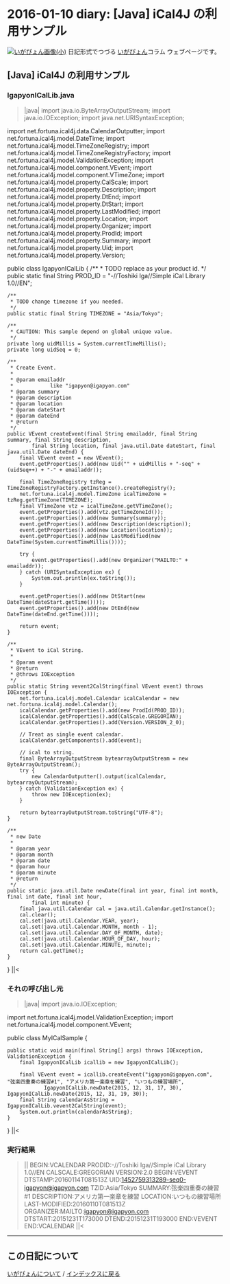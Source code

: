 2016-01-10 diary: [Java] iCal4J の利用サンプル
=====================================================================================================
[![いがぴょん画像(小)](https://igapyon.github.io/diary/images/iga200306s.jpg "いがぴょん")](https://igapyon.github.io/diary/memo/memoigapyon.html) 日記形式でつづる [いがぴょん](https://igapyon.github.io/diary/memo/memoigapyon.html)コラム ウェブページです。

## [Java] iCal4J の利用サンプル



### IgapyonICalLib.java

>|java|
import java.io.ByteArrayOutputStream;
import java.io.IOException;
import java.net.URISyntaxException;

import net.fortuna.ical4j.data.CalendarOutputter;
import net.fortuna.ical4j.model.DateTime;
import net.fortuna.ical4j.model.TimeZoneRegistry;
import net.fortuna.ical4j.model.TimeZoneRegistryFactory;
import net.fortuna.ical4j.model.ValidationException;
import net.fortuna.ical4j.model.component.VEvent;
import net.fortuna.ical4j.model.component.VTimeZone;
import net.fortuna.ical4j.model.property.CalScale;
import net.fortuna.ical4j.model.property.Description;
import net.fortuna.ical4j.model.property.DtEnd;
import net.fortuna.ical4j.model.property.DtStart;
import net.fortuna.ical4j.model.property.LastModified;
import net.fortuna.ical4j.model.property.Location;
import net.fortuna.ical4j.model.property.Organizer;
import net.fortuna.ical4j.model.property.ProdId;
import net.fortuna.ical4j.model.property.Summary;
import net.fortuna.ical4j.model.property.Uid;
import net.fortuna.ical4j.model.property.Version;

public class IgapyonICalLib {
    /**
     * TODO replace as your product id.
     */
    public static final String PROD_ID = "-//Toshiki Iga//Simple iCal Library 1.0//EN";

    /**
     * TODO change timezone if you needed.
     */
    public static final String TIMEZONE = "Asia/Tokyo";

    /**
     * CAUTION: This sample depend on global unique value.
     */
    private long uidMillis = System.currentTimeMillis();
    private long uidSeq = 0;

    /**
     * Create Event.
     * 
     * @param emailaddr
     *            like "igapyon@igapyon.com"
     * @param summary
     * @param description
     * @param location
     * @param dateStart
     * @param dateEnd
     * @return
     */
    public VEvent createEvent(final String emailaddr, final String summary, final String description,
            final String location, final java.util.Date dateStart, final java.util.Date dateEnd) {
        final VEvent event = new VEvent();
        event.getProperties().add(new Uid("" + uidMillis + "-seq" + (uidSeq++) + "-" + emailaddr));

        final TimeZoneRegistry tzReg = TimeZoneRegistryFactory.getInstance().createRegistry();
        net.fortuna.ical4j.model.TimeZone icalTimeZone = tzReg.getTimeZone(TIMEZONE);
        final VTimeZone vtz = icalTimeZone.getVTimeZone();
        event.getProperties().add(vtz.getTimeZoneId());
        event.getProperties().add(new Summary(summary));
        event.getProperties().add(new Description(description));
        event.getProperties().add(new Location(location));
        event.getProperties().add(new LastModified(new DateTime(System.currentTimeMillis())));

        try {
            event.getProperties().add(new Organizer("MAILTO:" + emailaddr));
        } catch (URISyntaxException ex) {
            System.out.println(ex.toString());
        }

        event.getProperties().add(new DtStart(new DateTime(dateStart.getTime())));
        event.getProperties().add(new DtEnd(new DateTime(dateEnd.getTime())));

        return event;
    }

    /**
     * VEvent to iCal String.
     * 
     * @param event
     * @return
     * @throws IOException
     */
    public static String vevent2CalString(final VEvent event) throws IOException {
        net.fortuna.ical4j.model.Calendar icalCalendar = new net.fortuna.ical4j.model.Calendar();
        icalCalendar.getProperties().add(new ProdId(PROD_ID));
        icalCalendar.getProperties().add(CalScale.GREGORIAN);
        icalCalendar.getProperties().add(Version.VERSION_2_0);

        // Treat as single event calendar.
        icalCalendar.getComponents().add(event);

        // ical to string.
        final ByteArrayOutputStream bytearrayOutputStream = new ByteArrayOutputStream();
        try {
            new CalendarOutputter().output(icalCalendar, bytearrayOutputStream);
        } catch (ValidationException ex) {
            throw new IOException(ex);
        }

        return bytearrayOutputStream.toString("UTF-8");
    }

    /**
     * new Date
     * 
     * @param year
     * @param month
     * @param date
     * @param hour
     * @param minute
     * @return
     */
    public static java.util.Date newDate(final int year, final int month, final int date, final int hour,
            final int minute) {
        final java.util.Calendar cal = java.util.Calendar.getInstance();
        cal.clear();
        cal.set(java.util.Calendar.YEAR, year);
        cal.set(java.util.Calendar.MONTH, month - 1);
        cal.set(java.util.Calendar.DAY_OF_MONTH, date);
        cal.set(java.util.Calendar.HOUR_OF_DAY, hour);
        cal.set(java.util.Calendar.MINUTE, minute);
        return cal.getTime();
    }
}
||<


### それの呼び出し元

>|java|
import java.io.IOException;

import net.fortuna.ical4j.model.ValidationException;
import net.fortuna.ical4j.model.component.VEvent;

public class MyICalSample {

    public static void main(final String[] args) throws IOException, ValidationException {
        final IgapyonICalLib icallib = new IgapyonICalLib();

        final VEvent event = icallib.createEvent("igapyon@igapyon.com", "弦楽四重奏の練習#1", "アメリカ第一楽章を練習", "いつもの練習場所",
                IgapyonICalLib.newDate(2015, 12, 31, 17, 30), IgapyonICalLib.newDate(2015, 12, 31, 19, 30));
        final String calendarAsString = IgapyonICalLib.vevent2CalString(event);
        System.out.println(calendarAsString);
    }
}
||<


### 実行結果

>||
BEGIN:VCALENDAR
PRODID:-//Toshiki Iga//Simple iCal Library 1.0//EN
CALSCALE:GREGORIAN
VERSION:2.0
BEGIN:VEVENT
DTSTAMP:20160114T081513Z
UID:1452759313289-seq0-igapyon@igapyon.com
TZID:Asia/Tokyo
SUMMARY:弦楽四重奏の練習#1
DESCRIPTION:アメリカ第一楽章を練習
LOCATION:いつもの練習場所
LAST-MODIFIED:20160110T081513Z
ORGANIZER:MAILTO:igapyon@igapyon.com
DTSTART:20151231T173000
DTEND:20151231T193000
END:VEVENT
END:VCALENDAR
||<



----------------------------------------------------------------------------------------------------

## この日記について
[いがぴょんについて](http://www.igapyon.jp/igapyon/diary/memo/memoigapyon.html) / [インデックスに戻る](https://igapyon.github.io/diary/idxall.html)
